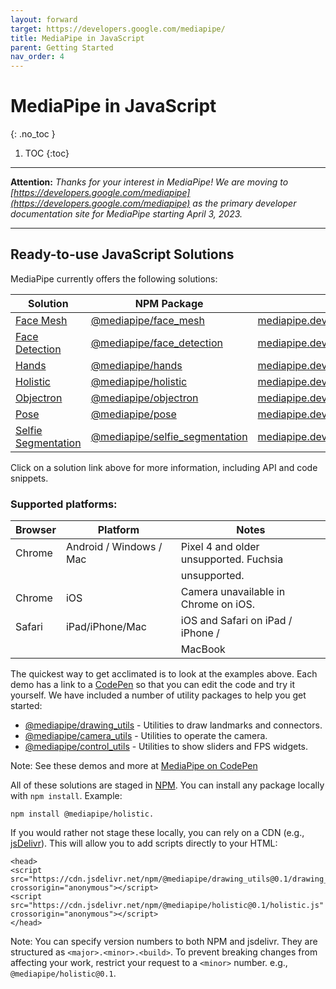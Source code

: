 ```yaml
---
layout: forward
target: https://developers.google.com/mediapipe/
title: MediaPipe in JavaScript
parent: Getting Started
nav_order: 4
---
```


# MediaPipe in JavaScript
{: .no_toc }

1. TOC
{:toc}
---

**Attention:** *Thanks for your interest in MediaPipe! We are moving to
[https://developers.google.com/mediapipe](https://developers.google.com/mediapipe)
as the primary developer documentation site for MediaPipe starting April 3, 2023.*

----

## Ready-to-use JavaScript Solutions

MediaPipe currently offers the following solutions:

Solution                    | NPM Package                             | Example
--------------------------- | --------------------------------------- | -------
[Face Mesh][F-pg]           | [@mediapipe/face_mesh][F-npm]           | [mediapipe.dev/demo/face_mesh][F-demo]
[Face Detection][Fd-pg]     | [@mediapipe/face_detection][Fd-npm]     | [mediapipe.dev/demo/face_detection][Fd-demo]
[Hands][H-pg]               | [@mediapipe/hands][H-npm]               | [mediapipe.dev/demo/hands][H-demo]
[Holistic][Ho-pg]           | [@mediapipe/holistic][Ho-npm]           | [mediapipe.dev/demo/holistic][Ho-demo]
[Objectron][Ob-pg]          | [@mediapipe/objectron][Ob-npm]          | [mediapipe.dev/demo/objectron][Ob-demo]
[Pose][P-pg]                | [@mediapipe/pose][P-npm]                | [mediapipe.dev/demo/pose][P-demo]
[Selfie Segmentation][S-pg] | [@mediapipe/selfie_segmentation][S-npm] | [mediapipe.dev/demo/selfie_segmentation][S-demo]

Click on a solution link above for more information, including API and code
snippets.

### Supported platforms:

| Browser | Platform                | Notes                                  |
| ------- | ----------------------- | -------------------------------------- |
| Chrome  | Android / Windows / Mac | Pixel 4 and older unsupported. Fuchsia |
|         |                         | unsupported.                           |
| Chrome  | iOS                     | Camera unavailable in Chrome on iOS.   |
| Safari  | iPad/iPhone/Mac         | iOS and Safari on iPad / iPhone /      |
|         |                         | MacBook                                |

The quickest way to get acclimated is to look at the examples above. Each demo
has a link to a [CodePen][codepen] so that you can edit the code and try it
yourself. We have included a number of utility packages to help you get started:

*   [@mediapipe/drawing_utils][draw-npm] - Utilities to draw landmarks and
    connectors.
*   [@mediapipe/camera_utils][cam-npm] - Utilities to operate the camera.
*   [@mediapipe/control_utils][ctrl-npm] - Utilities to show sliders and FPS
    widgets.

Note: See these demos and more at [MediaPipe on CodePen][codepen]

All of these solutions are staged in [NPM][npm]. You can install any package
locally with `npm install`. Example:

```
npm install @mediapipe/holistic.
```

If you would rather not stage these locally, you can rely on a CDN (e.g.,
[jsDelivr](https://www.jsdelivr.com/)). This will allow you to add scripts
directly to your HTML:

```
<head>
<script src="https://cdn.jsdelivr.net/npm/@mediapipe/drawing_utils@0.1/drawing_utils.js" crossorigin="anonymous"></script>
<script src="https://cdn.jsdelivr.net/npm/@mediapipe/holistic@0.1/holistic.js" crossorigin="anonymous"></script>
</head>
```

Note: You can specify version numbers to both NPM and jsdelivr. They are
structured as `<major>.<minor>.<build>`. To prevent breaking changes from
affecting your work, restrict your request to a `<minor>` number. e.g.,
`@mediapipe/holistic@0.1`.

[Ho-pg]: ../solutions/holistic#javascript-solution-api
[F-pg]: ../solutions/face_mesh#javascript-solution-api
[Fd-pg]: ../solutions/face_detection#javascript-solution-api
[H-pg]: ../solutions/hands#javascript-solution-api
[Ob-pg]: ../solutions/objectron#javascript-solution-api
[P-pg]: ../solutions/pose#javascript-solution-api
[S-pg]: ../solutions/selfie_segmentation#javascript-solution-api
[Ho-npm]: https://www.npmjs.com/package/@mediapipe/holistic
[F-npm]: https://www.npmjs.com/package/@mediapipe/face_mesh
[Fd-npm]: https://www.npmjs.com/package/@mediapipe/face_detection
[H-npm]: https://www.npmjs.com/package/@mediapipe/hands
[Ob-npm]: https://www.npmjs.com/package/@mediapipe/objectron
[P-npm]: https://www.npmjs.com/package/@mediapipe/pose
[S-npm]: https://www.npmjs.com/package/@mediapipe/selfie_segmentation
[draw-npm]: https://www.npmjs.com/package/@mediapipe/drawing_utils
[cam-npm]: https://www.npmjs.com/package/@mediapipe/camera_utils
[ctrl-npm]: https://www.npmjs.com/package/@mediapipe/control_utils
[Ho-demo]: https://mediapipe.dev/demo/holistic
[F-demo]: https://mediapipe.dev/demo/face_mesh
[Fd-demo]: https://mediapipe.dev/demo/face_detection
[H-demo]: https://mediapipe.dev/demo/hands
[Ob-demo]: https://mediapipe.dev/demo/objectron
[P-demo]: https://mediapipe.dev/demo/pose
[S-demo]: https://mediapipe.dev/demo/selfie_segmentation
[npm]: https://www.npmjs.com/package/@mediapipe
[codepen]: https://code.mediapipe.dev/codepen
